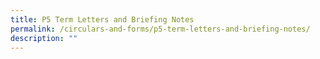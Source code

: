 ```yaml
---
title: P5 Term Letters and Briefing Notes
permalink: /circulars-and-forms/p5-term-letters-and-briefing-notes/
description: ""
---
```

